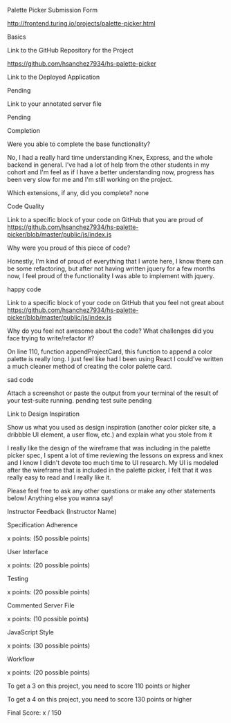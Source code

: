 Palette Picker Submission Form

http://frontend.turing.io/projects/palette-picker.html

Basics

Link to the GitHub Repository for the Project

https://github.com/hsanchez7934/hs-palette-picker

Link to the Deployed Application

Pending

Link to your annotated server file

Pending

Completion

Were you able to complete the base functionality?

No, I had a really hard time understanding Knex, Express, and the whole backend in general.  I've had a lot of help from
the other students in my cohort and I'm feel as if I have a better understanding now, progress has been very slow for me and I'm
still working on the project.

Which extensions, if any, did you complete?
none

Code Quality

Link to a specific block of your code on GitHub that you are proud of
https://github.com/hsanchez7934/hs-palette-picker/blob/master/public/js/index.js

Why were you proud of this piece of code?

Honestly, I'm kind of proud of everything that I wrote here, I know there can be
some refactoring, but after not having written jquery for a few months now, I feel proud
of the functionality I was able to implement with jquery.

happy code

Link to a specific block of your code on GitHub that you feel not great about
https://github.com/hsanchez7934/hs-palette-picker/blob/master/public/js/index.js

Why do you feel not awesome about the code? What challenges did you face trying to write/refactor it?

On line 110, function appendProjectCard, this function to append a color palette is 
really long. I just feel like had I been using React I could've written
a much cleaner method of creating the color palette card.

sad code


Attach a screenshot or paste the output from your terminal of the result of your test-suite running.
pending
test suite
pending

Link to Design Inspiration

Show us what you used as design inspiration (another color picker site, a dribbble UI element, a user flow, etc.) and explain what you stole from it

I really like the design of the wireframe that was including in the palette picker spec, I spent a lot of time reviewing the lessons
on express and knex and I know I didn't devote too much time to UI research.  My UI is modeled after the wireframe that
is included in the palette picker, I felt that it was really easy to read and I really like it. 

Please feel free to ask any other questions or make any other statements below!
Anything else you wanna say!


Instructor Feedback (Instructor Name)

Specification Adherence

x points: (50 possible points)

User Interface

x points: (20 possible points)

Testing

x points: (20 possible points)

Commented Server File

x points: (10 possible points)

JavaScript Style

x points: (30 possible points)

Workflow

x points: (20 possible points)

To get a 3 on this project, you need to score 110 points or higher

To get a 4 on this project, you need to score 130 points or higher

Final Score: x / 150
